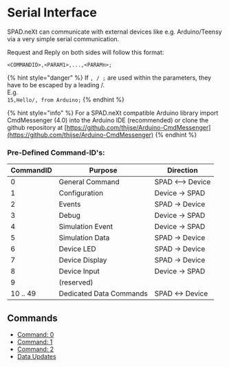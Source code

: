 # Serial Interface

SPAD.neXt can communicate with external devices like e.g. Arduino/Teensy via a very simple serial communication.



Request and Reply on both sides will follow this format:

`<COMMANDID>,<PARAM1>,...,<PARAMn>;`

{% hint style="danger" %}
If `, / ;` are used within the parameters, they have to be escaped by a leading /. \
E.g.\
`15,Hello/, from Arduino;`
{% endhint %}

{% hint style="info" %}
For a SPAD.neXt compatible Arduino library import CmdMessenger (4.0) into the Arduino IDE (recommended) or clone the github repository at [https://github.com/thijse/Arduino-CmdMessenger](https://github.com/thijse/Arduino-CmdMessenger)
{% endhint %}

### Pre-Defined Command-ID's:

| CommandID | Purpose                 | Direction        |
| --------- | ----------------------- | ---------------- |
| 0         | General Command         | SPAD <--> Device |
| 1         | Configuration           | Device -> SPAD   |
| 2         | Events                  | SPAD -> Device   |
| 3         | Debug                   | Device -> SPAD   |
| 4         | Simulation Event        | Device -> SPAD   |
| 5         | Simulation Data         | SPAD -> Device   |
| 6         | Device LED              | SPAD -> Device   |
| 7         | Device Display          | SPAD -> Device   |
| 8         | Device Input            | Device -> SPAD   |
| 9         | (reserved)              |                  |
| 10 .. 49  | Dedicated Data Commands | SPAD <-> Device  |

## Commands

* [Command: 0](command-0.md)
* [Command: 1](command-1/)
* [Command: 2](command-2.md)
* [Data Updates](command-data-updates.md)

